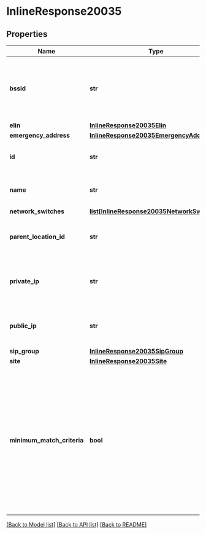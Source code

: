 # InlineResponse20035

## Properties
Name | Type | Description | Notes
------------ | ------------- | ------------- | -------------
**bssid** | **str** | The emergency service location&#x27;s BSSIDs (Basic Service Set Identifiers). | [optional] 
**elin** | [**InlineResponse20035Elin**](InlineResponse20035Elin.md) |  | [optional] 
**emergency_address** | [**InlineResponse20035EmergencyAddress**](InlineResponse20035EmergencyAddress.md) |  | [optional] 
**id** | **str** | The emergency location&#x27;s ID. | [optional] 
**name** | **str** | The emergency location&#x27;s name. | [optional] 
**network_switches** | [**list[InlineResponse20035NetworkSwitches]**](InlineResponse20035NetworkSwitches.md) |  | [optional] 
**parent_location_id** | **str** | The emergency location&#x27;s parent location ID. | [optional] 
**private_ip** | **str** | The emergency location&#x27;s subnet or private IP address. | [optional] 
**public_ip** | **str** | The emergency location&#x27;s public IP address. | [optional] 
**sip_group** | [**InlineResponse20035SipGroup**](InlineResponse20035SipGroup.md) |  | [optional] 
**site** | [**InlineResponse20035Site**](InlineResponse20035Site.md) |  | [optional] 
**minimum_match_criteria** | **bool** | If true, it requires a user&#x27;s location match on both public and private IP address, or BSSID, or network switch; detecting only a public IP address is not enough to detect the location. | [optional] 

[[Back to Model list]](../README.md#documentation-for-models) [[Back to API list]](../README.md#documentation-for-api-endpoints) [[Back to README]](../README.md)

